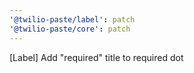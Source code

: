 ```yaml
---
'@twilio-paste/label': patch
'@twilio-paste/core': patch
---
```


[Label] Add "required" title to required dot
